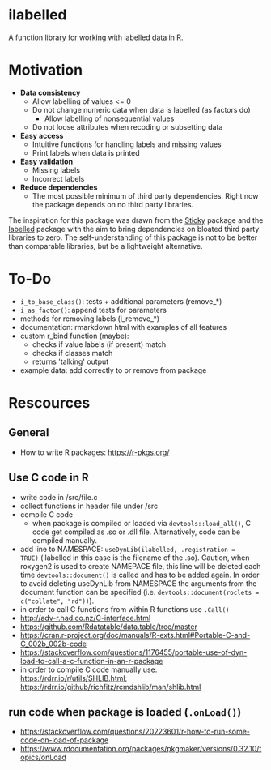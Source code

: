 
# ilabelled

A function library for working with labelled data in R.

# Motivation

  - <b>Data consistency</b> 
    - Allow labelling of values <= 0
    - Do not change numeric data when data is labelled (as factors do) 
      - Allow labelling of nonsequential values
    - Do not loose attributes when recoding or subsetting data
  - <b>Easy access</b> 
    - Intuitive functions for handling labels and missing values 
    - Print labels when data is printed 
  - <b>Easy validation</b> 
    - Missing labels 
    - Incorrect labels 
  - <b>Reduce dependencies</b> 
    - The most possible minimum of third party dependencies. Right now the package depends on no third party libraries.

The inspiration for this package was drawn from the [Sticky](https://github.com/cran/sticky) package and the [labelled](https://github.com/larmarange/labelled) package with the aim to bring dependencies on bloated third party libraries to zero. The self-understanding of this package is not to be better than comparable libraries, but be a lightweight alternative.

# To-Do
  
  - <code>i_to_base_class()</code>: tests + additional parameters (remove_*)
  - <code>i_as_factor()</code>: append tests for parameters
  - methods for removing labels (i_remove_*)
  - documentation: rmarkdown html with examples of all features
  - custom r_bind function (maybe):
    - checks if value labels (if present) match
    - checks if classes match
    - returns 'talking' output
  - example data: add correctly to or remove from package
  
# Rescources

## General

  - How to write R packages: https://r-pkgs.org/

## Use C code in R

  - write code in /src/file.c
  - collect functions in header file under /src
  - compile C code
    - when package is compiled or loaded via <code>devtools::load_all()</code>, C code get compiled as .so or .dll file. Alternatively, code can be compiled manually.
  - add line to NAMESPACE: <code>useDynLib(ilabelled, .registration = TRUE)</code> (ilabelled in this case is the filename of the .so). Caution, when roxygen2 is used to create NAMEPACE file, this line will be deleted each time <code>devtools::document()</code> is called and has to be added again. In order to avoid deleting useDynLib from NAMESPACE the arguments from the document function can be specified (i.e. <code>devtools::document(roclets = c("collate", "rd"))</code>).
  - in order to call C functions from within R functions use <code>.Call()</code>
  - http://adv-r.had.co.nz/C-interface.html
  - https://github.com/Rdatatable/data.table/tree/master
  - https://cran.r-project.org/doc/manuals/R-exts.html#Portable-C-and-C_002b_002b-code
  - https://stackoverflow.com/questions/1176455/portable-use-of-dyn-load-to-call-a-c-function-in-an-r-package
  - in order to compile C code manually use: https://rdrr.io/r/utils/SHLIB.html; https://rdrr.io/github/richfitz/rcmdshlib/man/shlib.html

## run code when package is loaded (<code>.onLoad()</code>)

  - https://stackoverflow.com/questions/20223601/r-how-to-run-some-code-on-load-of-package
  - https://www.rdocumentation.org/packages/pkgmaker/versions/0.32.10/topics/onLoad
